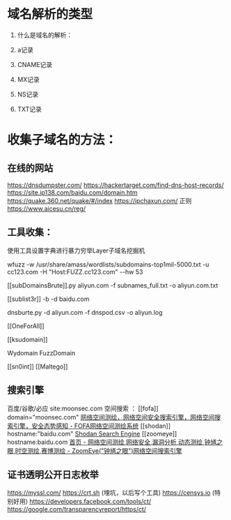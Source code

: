 # 域名解析的类型
1. 什么是域名的解析：

2. a记录

3. CNAME记录

4. MX记录

5. NS记录

6. TXT记录
# 收集子域名的方法：

## 在线的网站
https://dnsdumpster.com/
https://hackertarget.com/find-dns-host-records/
https://site.ip138.com/baidu.com/domain.htm
https://quake.360.net/quake/#/index
https://ipchaxun.com/
正则 https://www.aicesu.cn/reg/
## 工具收集：
使用工具设置字典进行暴力穷举Layer子域名挖掘机

wfuzz -w /usr/share/amass/wordlists/subdomains-top1mil-5000.txt -u cc123.com -H "Host:FUZZ.cc123.com" --hw 53

[[subDomainsBrute]].py aliyun.com -f subnames_full.txt -o aliyun.com.txt

[[sublist3r]] -b -d baidu.com

dnsburte.py -d aliyun.com -f dnspod.csv -o aliyun.log

[[OneForAll]]

[[ksudomain]]

Wydomain
FuzzDomain

[[sn0int]]
[[Maltego]]

## 搜索引擎
百度/谷歌/必应  site:moonsec.com
空间搜索 ：
	[[fofa]]  domain="moonsec.com"     [网络空间测绘，网络空间安全搜索引擎，网络空间搜索引擎，安全态势感知 - FOFA网络空间测绘系统](https://fofa.info/)
	[[shodan]] hostname:"baidu.com"  [Shodan Search Engine](https://www.shodan.io/)
	[[zoomeye]]  hostname:baidu.com  [首页 - 网络空间测绘,网络安全,漏洞分析,动态测绘,钟馗之眼,时空测绘,赛博测绘 - ZoomEye("钟馗之眼")网络空间搜索引擎](https://www.zoomeye.org/)

## 证书透明公开日志枚举
https://myssl.com/
https://crt.sh     (埋坑，以后写个工具)
https://censys.io (特别好用)
https://developers.facebook.com/tools/ct/
https://google.com/transparencyreport/https/ct/
